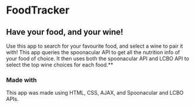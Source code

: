 # FoodTracker
## Have your food, and your wine!
Use this app to search for your favourite food, and select a wine to pair it with!
This app queries the spoonacular API to get all the nutrition info of your food of choice. It then uses both the spoonacular API and LCBO API to select the top wine choices for each food.**
### Made with
This app was made using HTML, CSS, AJAX, and Spoonacular and LCBO APIs.